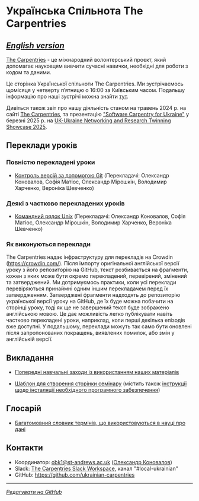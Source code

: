 # Українська Спільнота The Carpentries

[*English version*](https://ukrainian-carpentries.github.io/en/)
---------

[The Carpentries](https://carpentries.org/) - це міжнародний волонтерський проєкт, який допомагає науковцям
вивчити сучасні навички, необхідні для роботи з кодом та даними.

Це сторінка Української спільноти The Carpentries.
Ми зустрічаємось щомісяця у четверту пʼятницю о 16:00 за Київським часом.
Подальшу інформацію про наші зустрічі можна знайти [тут](https://hackmd.io/drNoAPc5QpqH4nWm71YJkg?view).

Дивіться також звіт про нашу діяльність станом на травень 2024 р. на сайті [The Carpentries](https://carpentries.org/blog/2024/05/software-carpentries-translation-efforts-in-ukrainian/), та презентацію ["Software Carpentry for Ukraine"](https://pure.st-andrews.ac.uk/ws/portalfiles/portal/317409931/SoftwareCarpentryForUkraine_Konovalov.pdf) у березні 2025 р. на [UK-Ukraine Networking and Research Twinning Showcase 2025](https://www.digital-ukraine.co.uk/).

## Переклади уроків

### Повністю перекладені уроки

- [Контроль версій за допомогою Git](https://ukrainian-carpentries.github.io/git-novice/) (Перекладачі: Олександр Коновалов, Софія Матіос, Олександр Мірошкін, Володимир Харченко, Вероніка Шевченко)

### Деякі з частково перекладених уроків

- [Командний рядок Unix](https://ukrainian-carpentries.github.io/shell-novice/) (Перекладачі: Олександр Коновалов, Софія Матіос, Олександр Мірошкін, Володимир Харченко, Вероніка Шевченко)

### Як виконуються переклади

The Carpentries надає інфраструктуру для перекладів на Crowdin (https://crowdin.com/). Після імпорту оригінальної англійської версії уроку з його репозиторію на GitHub, текст розбивається на фрагменти, кожен з яких може бути окремо перекладений, перевірений, змінений та затверджений. Ми дотримуємось практики, коли усі переклади перевіряються принаймні одним іншим перекладачем перед їх затвердженням. Затверджені фрагменти надходять до репозиторію української версії уроку на GitHub, де їх буде можна побачити на сторінці уроку, тоді як ще не завершений текст буде зображено англійською мовою. Це дає можливість легко публікувати навіть частково перекладені уроки, наприклад, коли перші декілька епізодів вже доступні. У подальшому, переклади можуть так само бути оновлені після запропонованих покращень, виявлених помилок, або змін у англійській версії.

## Викладання

- [Попередні навчальні заходи із використанням наших матеріалів](https://ukrainian-carpentries.github.io/trainings)

- [Шаблон для створення сторінки семінару](https://ukrainian-carpentries.github.io/workshop-template/) (містить також [інструкції щодо інсталяції необхідного програмного забезпечення](https://ukrainian-carpentries.github.io/workshop-template/#setup))

## Глосарій

- [Багатомовний словник термінів, що використовуються в науці про дані](https://glosario.carpentries.org/uk/)

## Контакти

- Координатор:  obk1@st-andrews.ac.uk ([Олександр Коновалов](https://olexandr-konovalov.github.io/))
- Slack: [The Carpentries Slack Workspace](https://carpentries.org/about-us/contact/), канал "#local-ukrainian"
- GitHub: https://github.com/ukrainian-carpentries
  
---------

[*Редагувати на GitHub*](https://github.com/ukrainian-carpentries/ukrainian-carpentries.github.io/edit/main/README.md)
